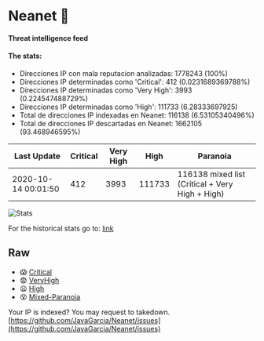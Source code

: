 # Neanet :hocho:
#### Threat intelligence feed
#### The stats:

- Direcciones IP con mala reputacion analizadas: 1778243 (100%)
- Direcciones IP determinadas como 'Critical':  412 (0.0231689369788%)
- Direcciones IP determinadas como 'Very High':  3993 (0.224547488729%)
- Direcciones IP determinadas como 'High':  111733 (6.28333697925)
- Total de direcciones IP indexadas en Neanet:  116138 (6.53105340496%)
- Total de direcciones IP descartadas en Neanet:  1662105 (93.468946595%)

| Last Update | Critical | Very High | High | Paranoia |
| --- | --- | --- | --- | --- |
| 2020-10-14 00:01:50 | 412 | 3993 | 111733 | 116138 mixed list (Critical + Very High + High)|

![Stats](https://docs.google.com/spreadsheets/d/e/2PACX-1vSnaNMIXVabIpDJjufMlzH7poXnshF3mgd8Is1g9ytUEzVsP5my4Trn8f-xkoLLQ38xpL3HtmUexLo6/pubchart?oid=501124687&format=image)

For the historical stats go to: [link](/stats.csv)
## Raw
- :scream: [Critical](https://raw.githubusercontent.com/JavaGarcia/Neanet/master/blacklists/neanet_critical.txt)
- :fearful: [VeryHigh](https://raw.githubusercontent.com/JavaGarcia/Neanet/master/blacklists/neanet_veryHigh.txtt)
- :frowning: [High](https://raw.githubusercontent.com/JavaGarcia/Neanet/master/blacklists/neanet_high.txt)
- :dizzy_face: [Mixed-Paranoia](https://raw.githubusercontent.com/JavaGarcia/Neanet/master/blacklists/neanet_all.txt)


Your IP is indexed? You may request to takedown. [https://github.com/JavaGarcia/Neanet/issues](https://github.com/JavaGarcia/Neanet/issues)



















































































































































































































































































































































































































































































































































































































































































































































































































































































































































































































































































































































































































































































































































































































































